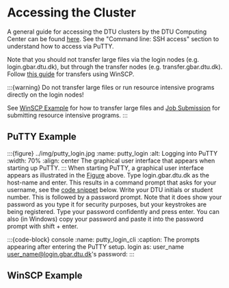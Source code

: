 # Accessing the Cluster

A general guide for accessing the DTU clusters by the DTU Computing Center can be found [here](https://www.hpc.dtu.dk/?page_id=2501). See the "Command line: SSH access" section to understand how to access via PuTTY. 

Note that you should not transfer large files via the login nodes (e.g. login.gbar.dtu.dk), but through the transfer nodes (e.g. transfer.gbar.dtu.dk). Follow [this guide](https://www.hpc.dtu.dk/?page_id=4377) for transfers using WinSCP. 

:::{warning}
Do not transfer large files or run resource intensive programs directly on the login nodes!

See [WinSCP Example](#winscp-example) for how to transfer large files and [Job Submission](submitting_a_job.md) for submitting resource intensive programs.
:::

## PuTTY Example

:::{figure} ../img/putty_login.jpg 
:name: putty_login
:alt: Logging into PuTTY
:width: 70% 
:align: center
The graphical user interface that appears when starting up PuTTY. 
:::
When starting PuTTY, a graphical user interface appears as illustrated in the [Figure](putty_login) above.
Type login.gbar.dtu.dk as the host-name and enter. This results in a command prompt that asks for your username, see the [code snippet](putty_login_cli) below. Write your DTU initials or student number. This is followed by a password prompt. Note that it does show your password as you type it for security purposes, but your keystrokes are being registered. Type your password confidently and press enter. You can also (in Windows) copy your password and paste it into the password prompt with shift + enter.


:::{code-block} console
:name: putty_login_cli
:caption: The prompts appearing after entering the PuTTY setup. 
login as: user_name
user_name@login.gbar.dtu.dk's password:
:::


## WinSCP Example